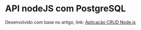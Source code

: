 # API nodeJS com PostgreSQL

Desenvolvido com base no artigo, link: [Aplicação CRUD Node.js](https://dev.to/azure/desenvolvendo-uma-aplicacao-crud-node-js-com-postgresql-3clk)